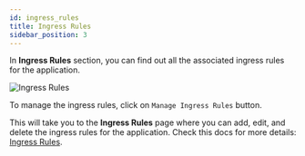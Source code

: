 ```yaml
---
id: ingress_rules
title: Ingress Rules
sidebar_position: 3
---
```


In **Ingress Rules** section, you can find out all the associated ingress rules for the application.

![Ingress Rules](/assets/1.x.x/application-ingress-rules.png)

To manage the ingress rules, click on `Manage Ingress Rules` button. 

This will take you to the **Ingress Rules** page where you can add, edit, and delete the ingress rules for the application. Check this docs for more details: [Ingress Rules](../ingress-rules).